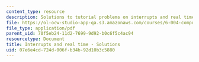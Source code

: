 ```yaml
---
content_type: resource
description: Solutions to tutorial problems on interrupts and real time.
file: https://ol-ocw-studio-app-qa.s3.amazonaws.com/courses/6-004-computation-structures-spring-2009/07e6e4cd724d006fb34b92d10b3c5880_MIT6_004s09_tutor19_sol.pdf
file_type: application/pdf
parent_uid: 70f5eb24-11d2-7699-9d92-b0c6f5c4ac94
resourcetype: Document
title: Interrupts and real time - Solutions
uid: 07e6e4cd-724d-006f-b34b-92d10b3c5880
---
```

